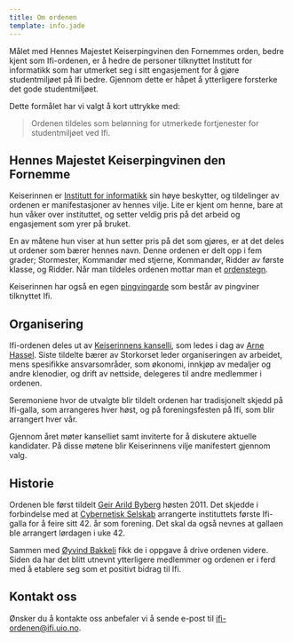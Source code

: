 ```yaml
---
title: Om ordenen
template: info.jade
---
```


Målet med Hennes Majestet Keiserpingvinen den Fornemmes orden, bedre kjent som Ifi-ordenen, er å hedre de personer tilknyttet Institutt for informatikk som har utmerket seg i sitt engasjement for å gjøre studentmiljøet på Ifi bedre. Gjennom dette er håpet å ytterligere forsterke det gode studentmiljøet.

Dette formålet har vi valgt å kort uttrykke med:

> Ordenen tildeles som belønning for utmerkede fortjenester for studentmiljøet ved Ifi.

## Hennes Majestet Keiserpingvinen den Fornemme

Keiserinnen er [Institutt for informatikk](http://ifi.uio.no/) sin høye beskytter, og tildelinger av ordenen er manifestasjoner av hennes vilje. Lite er kjent om henne, bare at hun våker over instituttet, og setter veldig pris på det arbeid og engasjement som yrer på bruket.

En av måtene hun viser at hun setter pris på det som gjøres, er at det deles ut ordener som bærer hennes navn. Denne ordenen er delt opp i fem grader; Stormester, Kommandør med stjerne, Kommandør, Ridder av første klasse, og Ridder. Når man tildeles ordenen mottar man et [ordenstegn](/dictionary/#ordenstegn).

Keiserinnen har også en egen [pingvingarde](/penguin/) som består av pingviner tilknyttet Ifi.

## Organisering

Ifi-ordenen deles ut av [Keiserinnens kanselli](/dictionary/#kanselli), som ledes i dag av [Arne Hassel](/person/arnehass). Siste tildelte bærer av Storkorset leder organiseringen av arbeidet, mens spesifikke ansvarsområder, som økonomi, innkjøp av medaljer og andre klenodier, og drift av nettside, delegeres til andre medlemmer i ordenen.

Seremoniene hvor de utvalgte blir tildelt ordenen har tradisjonelt skjedd på Ifi-galla, som arrangeres hver høst, og på foreningsfesten på Ifi, som blir arrangert hver vår.

Gjennom året møter kanselliet samt inviterte for å diskutere aktuelle kandidater. På disse møtene blir Keiserinnens vilje manifestert gjennom valg.

## Historie

Ordenen ble først tildelt [Geir Arild Byberg](/person/geiraby) høsten 2011. Det skjedde i forbindelse med at [Cybernetisk Selskab](http://cyb.no) arrangerte instituttets første Ifi-galla for å feire sitt 42. år som forening. Det skal da også nevnes at gallaen ble arrangert lørdagen i uke 42.

Sammen med [Øyvind Bakkeli](/person/oyvinbak) fikk de i oppgave å drive ordenen videre. Siden da har det blitt utnevnt ytterligere medlemmer og ordenen er i ferd med å etablere seg som et positivt bidrag til Ifi.

## Kontakt oss

Ønsker du å kontakte oss anbefaler vi å sende e-post til [ifi-ordenen@ifi.uio.no](mailto:ifi-ordenen@ifi.uio.no).